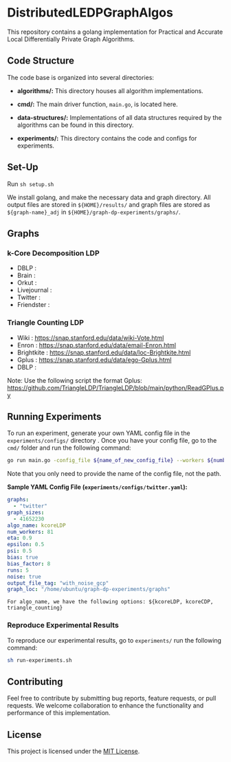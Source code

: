 # DistributedLEDPGraphAlgos

This repository contains a golang implementation for Practical and Accurate Local Differentially Private Graph Algorithms.

## Code Structure

The code base is organized into several directories:

- **algorithms/:** This directory houses all algorithm implementations.

- **cmd/:** The main driver function, `main.go`, is located here.

- **data-structures/:** Implementations of all data structures required by the algorithms can be found in this directory.

- **experiments/:** This directory contains the code and configs for experiments.

## Set-Up

Run `sh setup.sh`

We install golang, and make the necessary data and graph directory. All output files are stored in `${HOME}/results/` and graph files are stored as `${graph-name}_adj` in `${HOME}/graph-dp-experiments/graphs/`.

## Graphs
### k-Core Decomposition LDP
- DBLP : 
- Brain : 
- Orkut : 
- Livejournal :
- Twitter :
- Friendster : 


### Triangle Counting LDP
- Wiki : https://snap.stanford.edu/data/wiki-Vote.html
- Enron : https://snap.stanford.edu/data/email-Enron.html
- Brightkite : https://snap.stanford.edu/data/loc-Brightkite.html
- Gplus : https://snap.stanford.edu/data/ego-Gplus.html
- DBLP :

Note: Use the following script the format Gplus: https://github.com/TriangleLDP/TriangleLDP/blob/main/python/ReadGPlus.py

## Running Experiments

To run an experiment, generate your own YAML config file in the `experiments/configs/` directory . Once you have your config file, go to the `cmd/` folder and run the following command:

```bash
go run main.go -config_file ${name_of_new_config_file} --workers ${number of workers}
```

Note that you only need to provide the name of the config file, not the path.


**Sample YAML Config File (`experiments/configs/twitter.yaml`):**

```yaml
graphs:
  - "twitter"
graph_sizes:
  - 41652230
algo_name: kcoreLDP 
num_workers: 81
eta: 0.9
epsilon: 0.5
psi: 0.5
bias: true
bias_factor: 8
runs: 5
noise: true
output_file_tag: "with_noise_gcp"
graph_loc: "/home/ubuntu/graph-dp-experiments/graphs"
```

`For algo_name, we have the following options: ${kcoreLDP, kcoreCDP, triangle_counting}`

### Reproduce Experimental Results

To reproduce our experimental results, go to `experiments/` run the following command:

```bash
sh run-experiments.sh
```

## Contributing

Feel free to contribute by submitting bug reports, feature requests, or pull requests. We welcome collaboration to enhance the functionality and performance of this implementation.

## License

This project is licensed under the [MIT License](LICENSE).
